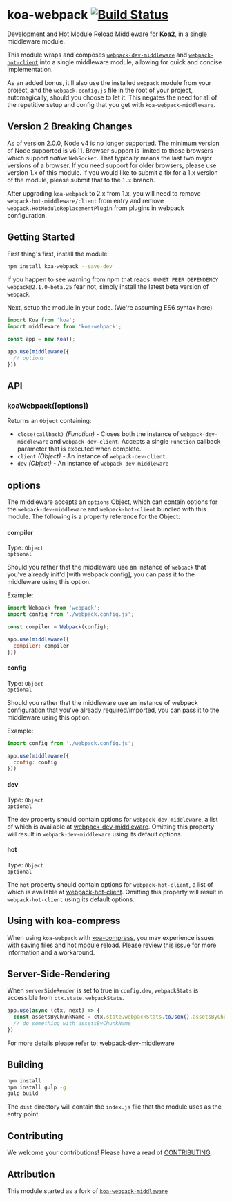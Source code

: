 # koa-webpack [![Build Status](https://travis-ci.org/shellscape/koa-webpack.svg?branch=master)](https://travis-ci.org/shellscape/koa-webpack)

Development and Hot Module Reload Middleware for **Koa2**, in a single middleware module.

This module wraps and composes
[`webpack-dev-middleware`](https://github.com/webpack/webpack-dev-middleware) and
[`webpack-hot-client`](https://github.com/webpack-contrib/webpack-hot-client)
into a single middleware module, allowing for quick and concise implementation.

As an added bonus, it'll also use the installed `webpack` module from your project,
and the `webpack.config.js` file in the root of your project, automagically, should
you choose to let it. This negates the need for all of the repetitive setup and
config that you get with `koa-webpack-middleware`.

## Version 2 Breaking Changes

As of version 2.0.0, Node v4 is no longer supported. The minimum version of Node
supported is v6.11. Browser support is limited to those browsers which support
_native_ `WebSocket`. That typically means the last two major versions of a
browser. If you need support for older browsers, please use version 1.x of this
module. If you would like to submit a fix for a 1.x version of the module, please
submit that to the `1.x` branch.

After upgrading `koa-webpack` to 2.x from 1.x, you will need to remove `webpack-hot-middleware/client` from entry and remove `webpack.HotModuleReplacementPlugin` from plugins in webpack configuration.

## Getting Started

First thing's first, install the module:

```bash
npm install koa-webpack --save-dev
```

If you happen to see warning from npm that reads:
`UNMET PEER DEPENDENCY webpack@2.1.0-beta.25` fear not, simply install the latest
beta version of `webpack`.

Next, setup the module in your code. (We're assuming ES6 syntax here)

```js
import Koa from 'koa';
import middleware from 'koa-webpack';

const app = new Koa();

app.use(middleware({
  // options
}))
```

## API

### koaWebpack([options])

Returns an `Object` containing:

- `close(callback)` *(Function)* - Closes both the instance of `webpack-dev-middleware`
and `webpack-dev-client`. Accepts a single `Function` callback parameter that is
executed when complete.
- `client` *(Object)* - An instance of `webpack-dev-client`.
- `dev` *(Object)* - An instance of `webpack-dev-middleware`

## options

The middleware accepts an `options` Object, which can contain options for the
`webpack-dev-middleware` and `webpack-hot-client` bundled with this module.
The following is a property reference for the Object:

#### compiler

Type: `Object`  
`optional`

Should you rather that the middleware use an instance of `webpack` that you've
already init'd [with webpack config], you can pass it to the middleware using
this option.

Example:

```js
import Webpack from 'webpack';
import config from './webpack.config.js';

const compiler = Webpack(config);

app.use(middleware({
  compiler: compiler
}))
```

#### config

Type: `Object`  
`optional`

Should you rather that the middleware use an instance of webpack configuration
that you've already required/imported, you can pass it to the middleware using
this option.

Example:

```js
import config from './webpack.config.js';

app.use(middleware({
  config: config
}))
```

#### dev

Type: `Object`  
`optional`

The `dev` property should contain options for `webpack-dev-middleware`, a list of
which is available at [webpack-dev-middleware](https://github.com/webpack/webpack-dev-middleware).
Omitting this property will result in `webpack-dev-middleware` using its default
options.

#### hot

Type: `Object`  
`optional`

The `hot` property should contain options for `webpack-hot-client`, a list of
which is available at [webpack-hot-client](https://github.com/webpack-contrib/webpack-hot-client).
Omitting this property will result in `webpack-hot-client` using its default
options.

## Using with koa-compress

When using `koa-webpack` with [koa-compress](https://github.com/koajs/compress),
you may experience issues with saving files and hot module reload. Please review
[this issue](https://github.com/shellscape/koa-webpack/issues/36#issuecomment-289565573)
for more information and a workaround.

## Server-Side-Rendering

When `serverSideRender` is set to true in `config.dev`, `webpackStats` is accessible from `ctx.state.webpackStats`.

```js
app.use(async (ctx, next) => {
  const assetsByChunkName = ctx.state.webpackStats.toJson().assetsByChunkName;
  // do something with assetsByChunkName
})
```

For more details please refer to: [webpack-dev-middleware](https://github.com/webpack/webpack-dev-middleware#server-side-rendering)

## Building

```bash
npm install
npm install gulp -g
gulp build
```

The `dist` directory will contain the `index.js` file that the module uses as the entry point.

## Contributing

We welcome your contributions! Please have a read of [CONTRIBUTING](CONTRIBUTING.md).

## Attribution

This module started as a fork of [`koa-webpack-middleware`](https://github.com/leecade/koa-webpack-middleware)
